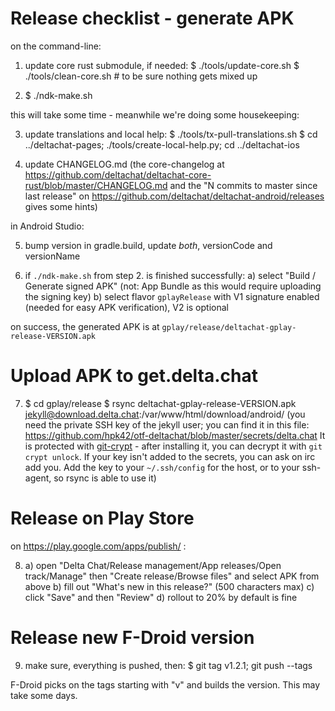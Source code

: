 # Release checklist - generate APK

on the command-line:

1. update core rust submodule, if needed:
   $ ./tools/update-core.sh
   $ ./tools/clean-core.sh  # to be sure nothing gets mixed up

2. $ ./ndk-make.sh

this will take some time - meanwhile we're doing some housekeeping:

3. update translations and local help:
   $ ./tools/tx-pull-translations.sh
   $ cd ../deltachat-pages; ./tools/create-local-help.py; cd ../deltachat-ios

4. update CHANGELOG.md
   (the core-changelog at
   https://github.com/deltachat/deltachat-core-rust/blob/master/CHANGELOG.md
   and the "N commits to master since last release" on
   https://github.com/deltachat/deltachat-android/releases gives some hints)

in Android Studio:

5. bump version in gradle.build,
   update _both_, versionCode and versionName

6. if `./ndk-make.sh` from step 2. is finished successfully:
   a) select "Build / Generate signed APK"
      (not: App Bundle as this would require uploading the signing key)
   b) select flavor `gplayRelease` with V1 signature enabled
      (needed for easy APK verification), V2 is optional

on success, the generated APK is at
`gplay/release/deltachat-gplay-release-VERSION.apk`


# Upload APK to get.delta.chat

7. $ cd gplay/release
   $ rsync deltachat-gplay-release-VERSION.apk jekyll@download.delta.chat:/var/www/html/download/android/
   (you need the private SSH key of the jekyll user; you can find it in this file:
   https://github.com/hpk42/otf-deltachat/blob/master/secrets/delta.chat
   It is protected with [git-crypt](https://www.agwa.name/projects/git-crypt/) -
   after installing it, you can decrypt it with `git crypt unlock`. 
   If your key isn't added to the secrets, you can ask on irc add you.
   Add the key to your `~/.ssh/config` for the host, or to your ssh-agent, so rsync is able to use it)


# Release on Play Store

on https://play.google.com/apps/publish/ :

8. a) open "Delta Chat/Release management/App releases/Open track/Manage"
      then "Create release/Browse files" and select APK from above
   b) fill out "What's new in this release?" (500 characters max)
   c) click "Save" and then "Review"
   d) rollout to 20% by default is fine

# Release new F-Droid version

9. make sure, everything is pushed, then:
   $ git tag v1.2.1; git push --tags
    
F-Droid picks on the tags starting with "v" and builds the version.
This may take some days.


